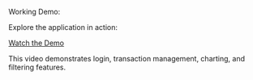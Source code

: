 Working Demo:

Explore the application in action:

[Watch the Demo](https://youtu.be/3cDBH7sieYA)


This video demonstrates login, transaction management, charting, and filtering features.
